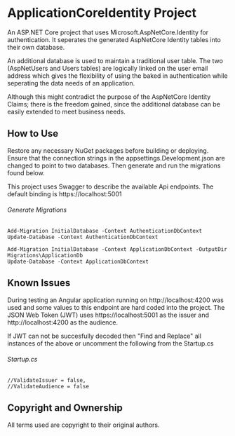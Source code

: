 # ApplicationCoreIdentity Project

An ASP.NET Core project that uses Microsoft.AspNetCore.Identity for authentication. It seperates the generated AspNetCore Identity tables into their own database. 

An additional database is used to maintain a traditional user table. The two (AspNetUsers and Users tables) are logically linked on the user email address which gives the flexibility of using the baked in authentication while seperating the data needs of an application.

Although this might contradict the purpose of the AspNetCore Identity Claims; there is the freedom gained, since the additional database can be easily extended to meet business needs.

## How to Use

Restore any necessary NuGet packages before building or deploying. Ensure that the connection strings in the appsettings.Development.json are changed to point to two databases. Then generate and run the migrations found below. 

This project uses Swagger to describe the available Api endpoints. The default binding is https://localhost:5001 

###### Generate Migrations
```
Add-Migration InitialDatabase -Context AuthenticationDbContext
Update-Database -Context AuthenticationDbContext

Add-Migration InitialDatabase -Context ApplicationDbContext -OutputDir Migrations\ApplicationDb
Update-Database -Context ApplicationDbContext
```

## Known Issues

During testing an Angular application running on http://localhost:4200 was used and some values to this endpoint are hard coded into the project. The JSON Web Token (JWT) uses https://localhost:5001 as the issuer and http://localhost:4200 as the audience.

If JWT can not be succesfully decoded then "Find and Replace" all instances of the above or uncomment the following from the Startup.cs

###### Startup.cs
```
//ValidateIssuer = false,
//ValidateAudience = false
```

## Copyright and Ownership

All terms used are copyright to their original authors.

